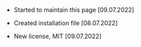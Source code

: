 - Started to maintain this page [09.07.2022]

- Created installation file [08.07.2022]
- New license, MIT [09.07.2022]
